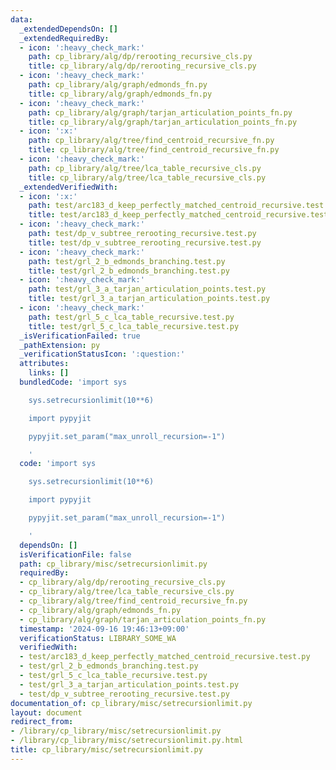 ```yaml
---
data:
  _extendedDependsOn: []
  _extendedRequiredBy:
  - icon: ':heavy_check_mark:'
    path: cp_library/alg/dp/rerooting_recursive_cls.py
    title: cp_library/alg/dp/rerooting_recursive_cls.py
  - icon: ':heavy_check_mark:'
    path: cp_library/alg/graph/edmonds_fn.py
    title: cp_library/alg/graph/edmonds_fn.py
  - icon: ':heavy_check_mark:'
    path: cp_library/alg/graph/tarjan_articulation_points_fn.py
    title: cp_library/alg/graph/tarjan_articulation_points_fn.py
  - icon: ':x:'
    path: cp_library/alg/tree/find_centroid_recursive_fn.py
    title: cp_library/alg/tree/find_centroid_recursive_fn.py
  - icon: ':heavy_check_mark:'
    path: cp_library/alg/tree/lca_table_recursive_cls.py
    title: cp_library/alg/tree/lca_table_recursive_cls.py
  _extendedVerifiedWith:
  - icon: ':x:'
    path: test/arc183_d_keep_perfectly_matched_centroid_recursive.test.py
    title: test/arc183_d_keep_perfectly_matched_centroid_recursive.test.py
  - icon: ':heavy_check_mark:'
    path: test/dp_v_subtree_rerooting_recursive.test.py
    title: test/dp_v_subtree_rerooting_recursive.test.py
  - icon: ':heavy_check_mark:'
    path: test/grl_2_b_edmonds_branching.test.py
    title: test/grl_2_b_edmonds_branching.test.py
  - icon: ':heavy_check_mark:'
    path: test/grl_3_a_tarjan_articulation_points.test.py
    title: test/grl_3_a_tarjan_articulation_points.test.py
  - icon: ':heavy_check_mark:'
    path: test/grl_5_c_lca_table_recursive.test.py
    title: test/grl_5_c_lca_table_recursive.test.py
  _isVerificationFailed: true
  _pathExtension: py
  _verificationStatusIcon: ':question:'
  attributes:
    links: []
  bundledCode: 'import sys

    sys.setrecursionlimit(10**6)

    import pypyjit

    pypyjit.set_param("max_unroll_recursion=-1")

    '
  code: 'import sys

    sys.setrecursionlimit(10**6)

    import pypyjit

    pypyjit.set_param("max_unroll_recursion=-1")

    '
  dependsOn: []
  isVerificationFile: false
  path: cp_library/misc/setrecursionlimit.py
  requiredBy:
  - cp_library/alg/dp/rerooting_recursive_cls.py
  - cp_library/alg/tree/lca_table_recursive_cls.py
  - cp_library/alg/tree/find_centroid_recursive_fn.py
  - cp_library/alg/graph/edmonds_fn.py
  - cp_library/alg/graph/tarjan_articulation_points_fn.py
  timestamp: '2024-09-16 19:46:13+09:00'
  verificationStatus: LIBRARY_SOME_WA
  verifiedWith:
  - test/arc183_d_keep_perfectly_matched_centroid_recursive.test.py
  - test/grl_2_b_edmonds_branching.test.py
  - test/grl_5_c_lca_table_recursive.test.py
  - test/grl_3_a_tarjan_articulation_points.test.py
  - test/dp_v_subtree_rerooting_recursive.test.py
documentation_of: cp_library/misc/setrecursionlimit.py
layout: document
redirect_from:
- /library/cp_library/misc/setrecursionlimit.py
- /library/cp_library/misc/setrecursionlimit.py.html
title: cp_library/misc/setrecursionlimit.py
---
```

